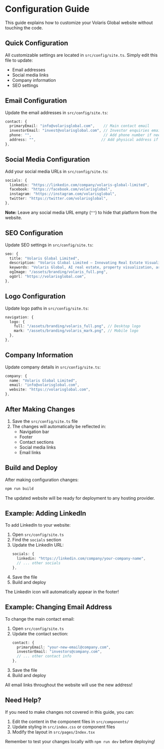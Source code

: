 # Configuration Guide

This guide explains how to customize your Volaris Global website without touching the code.

## Quick Configuration

All customizable settings are located in `src/config/site.ts`. Simply edit this file to update:

- Email addresses
- Social media links
- Company information
- SEO settings

## Email Configuration

Update the email addresses in `src/config/site.ts`:

```typescript
contact: {
  primaryEmail: "info@volarisglobal.com",    // Main contact email
  investorEmail: "invest@volarisglobal.com", // Investor enquiries email
  phone: "",                                 // Add phone number if needed
  address: "",                              // Add physical address if needed
},
```

## Social Media Configuration

Add your social media URLs in `src/config/site.ts`:

```typescript
socials: {
  linkedin: "https://linkedin.com/company/volaris-global-limited",
  facebook: "https://facebook.com/volarisglobal",
  instagram: "https://instagram.com/volarisglobal", 
  twitter: "https://twitter.com/volarisglobal",
},
```

**Note:** Leave any social media URL empty (`""`) to hide that platform from the website.

## SEO Configuration

Update SEO settings in `src/config/site.ts`:

```typescript
seo: {
  title: "Volaris Global Limited",
  description: "Volaris Global Limited — Innovating Real Estate Visualization with AI-powered solutions.",
  keywords: "Volaris Global, AI real estate, property visualization, architecture AI, interior design AI",
  ogImage: "/assets/branding/volaris_full.png",
  ogUrl: "https://volarisglobal.com",
},
```

## Logo Configuration

Update logo paths in `src/config/site.ts`:

```typescript
navigation: {
  logo: {
    full: "/assets/branding/volaris_full.png", // Desktop logo
    mark: "/assets/branding/volaris_mark.png", // Mobile logo
  },
},
```

## Company Information

Update company details in `src/config/site.ts`:

```typescript
company: {
  name: "Volaris Global Limited",
  email: "info@volarisglobal.com",
  website: "https://volarisglobal.com",
},
```

## After Making Changes

1. Save the `src/config/site.ts` file
2. The changes will automatically be reflected in:
   - Navigation bar
   - Footer
   - Contact sections
   - Social media links
   - Email links

## Build and Deploy

After making configuration changes:

```bash
npm run build
```

The updated website will be ready for deployment to any hosting provider.

## Example: Adding LinkedIn

To add LinkedIn to your website:

1. Open `src/config/site.ts`
2. Find the `socials` section
3. Update the LinkedIn URL:
   ```typescript
   socials: {
     linkedin: "https://linkedin.com/company/your-company-name",
     // ... other socials
   },
   ```
4. Save the file
5. Build and deploy

The LinkedIn icon will automatically appear in the footer!

## Example: Changing Email Address

To change the main contact email:

1. Open `src/config/site.ts`
2. Update the contact section:
   ```typescript
   contact: {
     primaryEmail: "your-new-email@company.com",
     investorEmail: "investors@company.com",
     // ... other contact info
   },
   ```
3. Save the file
4. Build and deploy

All email links throughout the website will use the new address!

## Need Help?

If you need to make changes not covered in this guide, you can:

1. Edit the content in the component files in `src/components/`
2. Update styling in `src/index.css` or component files
3. Modify the layout in `src/pages/Index.tsx`

Remember to test your changes locally with `npm run dev` before deploying!
